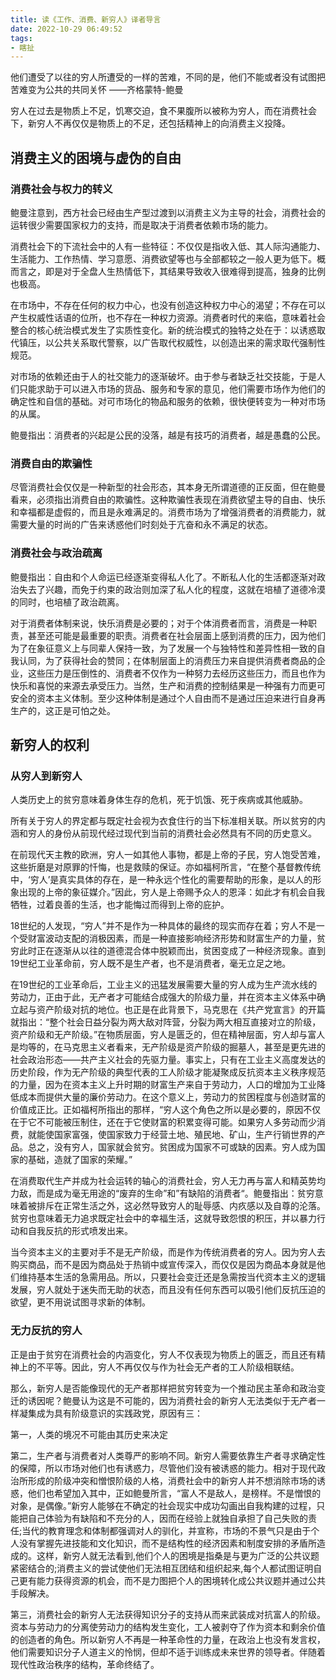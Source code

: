 ```yaml
---
title: 读《工作、消费、新穷人》译者导言
date: 2022-10-29 06:49:52
tags:
- 瞎扯
---
```


他们遭受了以往的穷人所遭受的一样的苦难，不同的是，他们不能或者没有试图把苦难变为公共的共同关怀	——齐格蒙特-鲍曼

<!--more-->

穷人在过去是物质上不足，饥寒交迫，食不果腹所以被称为穷人，而在消费社会下，新穷人不再仅仅是物质上的不足，还包括精神上的向消费主义投降。

## 消费主义的困境与虚伪的自由

### 消费社会与权力的转义

鲍曼注意到，西方社会已经由生产型过渡到以消费主义为主导的社会，消费社会的运转很少需要国家权力的支持，而是取决于消费者依赖市场的能力。

消费社会下的下流社会中的人有一些特征：不仅仅是指收入低、其人际沟通能力、生活能力、工作热情、学习意愿、消费欲望等也与全部都较之一般人更为低下。概而言之，即是对于全盘人生热情低下，其结果导致收入很难得到提高，独身的比例也极高。

在市场中，不存在任何的权力中心，也没有创造这种权力中心的渴望；不存在可以产生权威性话语的位所，也不存在一种权力资源。消费者时代的来临，意味着社会整合的核心统治模式发生了实质性变化。新的统治模式的独特之处在于：以诱惑取代镇压，以公共关系取代警察，以广告取代权威性，以创造出来的需求取代强制性规范。

对市场的依赖还由于人的社交能力的逐渐破坏。由于参与者缺乏社交技能，于是人们只能求助于可以进入市场的货品、服务和专家的意见，他们需要市场作为他们的确定性和自信的基础。对可市场化的物品和服务的依赖，很快便转变为一种对市场的从属。

鲍曼指出：消费者的兴起是公民的没落，越是有技巧的消费者，越是愚蠢的公民。

### 消费自由的欺骗性

尽管消费社会仅仅是一种新型的社会形态，其本身无所谓道德的正反面，但在鲍曼看来，必须指出消费自由的欺骗性。这种欺骗性表现在消费欲望主导的自由、快乐和幸福都是虚假的，而且是永难满足的。消费市场为了增强消费者的消费能力，就需要大量的时尚的广告来诱惑他们时刻处于亢奋和永不满足的状态。

### 消费社会与政治疏离

鲍曼指出：自由和个人命运已经逐渐变得私人化了。不断私人化的生活都逐渐对政治失去了兴趣，而免于约束的政治则加深了私人化的程度，这就在培植了道德冷漠的同时，也培植了政治疏离。

对于消费者体制来说，快乐消费是必要的；对于个体消费者而言，消费是一种职责，甚至还可能是最重要的职责。消费者在社会层面上感到消费的压力，因为他们为了在象征意义上与同辈人保持一致，为了发展一个与独特性和差异性相一致的自我认同，为了获得社会的赞同；在体制层面上的消费压力来自提供消费者商品的企业，这些压力是压倒性的、消费者不仅作为一种努力去经历这些压力，而且也作为快乐和喜悦的来源去承受压力。当然，生产和消费的控制结果是一种强有力而更可安全的资本主义体制。至少这种体制是通过个人自由而不是通过压迫来进行自身再生产的，这正是可怕之处。

## 新穷人的权利

### 从穷人到新穷人

人类历史上的贫穷意味着身体生存的危机，死于饥饿、死于疾病或其他威胁。

所有关于穷人的界定都与既定社会视为衣食住行的当下标准相关联。所以贫穷的内涵和穷人的身份从前现代经过现代到当前的消费社会必然具有不同的历史意义。

在前现代天主教的欧洲，穷人一如其他人事物，都是上帝的子民，穷人饱受苦难，这些折磨是对原罪的忏悔，也是救赎的保证。亦如福柯所言，“在整个基督教传统中，‘穷人’是真实具体的存在，是一种永远个性化的需要帮助的形象，是以人的形象出现的上帝的象征媒介。”因此，穷人是上帝赐予众人的恩泽：如此才有机会自我牺牲，过着良善的生活，也才能悔过而得到上帝的庇护。

18世纪的人发现，“穷人”并不是作为一种具体的最终的现实而存在着；穷人不是一个受财富波动支配的消极因素，而是一种直接影响经济形势和财富生产的力量，贫穷此时正在逐渐从以往的道德混合体中脱颖而出，贫困变成了一种经济现象。直到19世纪工业革命前，穷人既不是生产者，也不是消费者，毫无立足之地。

在19世纪的工业革命后，工业主义的迅猛发展需要大量的穷人成为生产流水线的劳动力，正由于此，无产者才可能结合成强大的阶级力量，并在资本主义体系中确立起与资产阶级对抗的地位。也正是在此背景下，马克思在《共产党宣言》的开篇就指出：“整个社会日益分裂为两大敌对阵营，分裂为两大相互直接对立的阶级，资产阶级和无产阶级。”在物质层面，穷人是匮乏的，但在精神层面，穷人却与富人是均等的，在马克思主义者看来，无产阶级是资产阶级的掘墓人，甚至是更先进的社会政治形态——共产主义社会的先驱力量。事实上，只有在工业主义高度发达的历史阶段，作为无产阶级的典型代表的工人阶级才能凝聚成反抗资本主义秩序规范的力量，因为在资本主义上升时期的财富生产来自于劳动力，人口的增加为工业降低成本而提供大量的廉价劳动力。在这个意义上，劳动力的贫困程度与创造财富的价值成正比。正如福柯所指出的那样，“穷人这个角色之所以是必要的，原因不仅在于它不可能被压制住，还在于它使财富的积累变得可能。如果穷人多劳动而少消费，就能使国家富强，使国家致力于经营土地、殖民地、矿山，生产行销世界的产品。总之，没有穷人，国家就会贫穷。贫困成为国家不可或缺的因素。穷人成为国家的基础，造就了国家的荣耀。”

在消费取代生产并成为社会运转的轴心的消费社会，穷人无力再与富人和精英势均力敌，而是成为毫无用途的“废弃的生命”和”有缺陷的消费者“。鲍曼指出：贫穷意味着被排斥在正常生活之外，这必然导致穷人的耻辱感、内疚感以及自尊的沦落。贫穷也意味着无力追求既定社会中的幸福生活，这就导致怨恨的积压，并以暴力行动和自我反抗的形式喷发出来。

当今资本主义的主要对手不是无产阶级，而是作为传统消费者的穷人。因为穷人去购买商品，而不是因为商品处于热销中或宣传深入，而仅仅是因为商品本身就是他们维持基本生活的急需用品。所以，只要社会变迁还是急需按当代资本主义的逻辑发展，穷人就处于迷失而无助的状态，而且没有任何东西可以吸引他们反抗压迫的欲望，更不用说试图寻求新的体制。

### 无力反抗的穷人

正是由于贫穷在消费社会的内涵变化，穷人不仅表现为物质上的匮乏，而且还有精神上的不平等。因此，穷人不再仅仅与作为社会无产者的工人阶级相联结。

那么，新穷人是否能像现代的无产者那样把贫穷转变为一个推动民主革命和政治变迁的诱因呢？鲍曼认为这是不可能的，因为消费社会的新穷人无法类似于无产者一样凝集成为具有阶级意识的实践政党，原因有三：

第一，人类的境况不可能由其历史来决定

第二，生产者与消费者对人类尊严的影响不同。新穷人需要依靠生产者寻求确定性的保障，所以市场对他们也有诱惑力，尽管他们没有被诱惑的能力。相对于现代政治所形成的阶级冲突和憎恨阶级的人格，消费社会中的新穷人并不想消除市场的诱惑，他们也希望加入其中，正如鲍曼所言，“富人不是敌人，是榜样。不是憎恨的对象，是偶像。”新穷人能够在不确定的社会现实中成功勾画出自我构建的过程，只能把自己体验为有缺陷和不充分的人，因而在经验上就独自承担了自己失败的责任;当代的教育理念和体制都强调对人的驯化，并宣称，市场的不景气只是由于个人没有掌握先进技能和文化知识，而不是结构性的经济因素和制度安排的矛盾所造成的。这样，新穷人就无法看到,他们个人的困境是指桑是与更为广泛的公共议题紧密结合的;消费主义的尝试使他们无法相互团结和组织起来,每个人都试图证明自己更有能力获得资源的机会，而不是力图把个人的困境转化成公共议题并通过公共手段解决。

第三，消费社会的新穷人无法获得知识分子的支持从而来武装成对抗富人的阶级。资本与劳动力的分离使劳动力的结构发生变化，工人被剥夺了作为资本和剩余价值的创造者的角色。所以新穷人不再是一种革命性的力量，在政治上也没有发言权，他们需要知识分子人道主义的怜悯，但却不适于训练成未来世界的领导者。伴随着现代性政治秩序的结构，革命终结了。